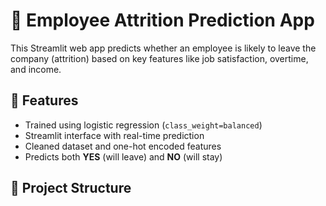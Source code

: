 # 🧠 Employee Attrition Prediction App

This Streamlit web app predicts whether an employee is likely to leave the company (attrition) based on key features like job satisfaction, overtime, and income.

## 🚀 Features

- Trained using logistic regression (`class_weight=balanced`)
- Streamlit interface with real-time prediction
- Cleaned dataset and one-hot encoded features
- Predicts both **YES** (will leave) and **NO** (will stay)

## 📁 Project Structure

